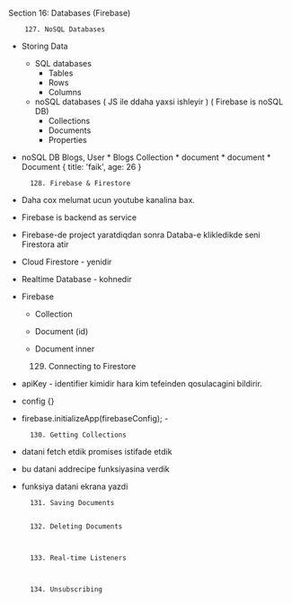 Section 16: Databases (Firebase)


        127. NoSQL Databases

* Storing Data
    * SQL databases
        * Tables 
        * Rows
        * Columns
    * noSQL databases ( JS ile ddaha yaxsi ishleyir ) ( Firebase is noSQL DB)
        * Collections
        * Documents
        * Properties

* noSQL DB
    Blogs, User
        * Blogs Collection 
            * document
            * document
                * Document {
                    title: 'faik',
                    age: 26
                    }

        128. Firebase & Firestore

* Daha cox melumat ucun youtube kanalina bax.
* Firebase is backend as service
* Firebase-de project yaratdiqdan sonra Databa-e klikledikde seni Firestora atir 
* Cloud Firestore - yenidir
* Realtime Database - kohnedir
* Firebase 
    * Collection
    * Document (id)
    * Document inner




        129. Connecting to Firestore

* apiKey - identifier kimidir hara kim tefeinden qosulacagini bildirir.
* config {}
* firebase.initializeApp(firebaseConfig); - 




        130. Getting Collections

* datani fetch etdik promises istifade etdik
* bu datani addrecipe funksiyasina verdik
* funksiya datani ekrana yazdi 



        131. Saving Documents


        132. Deleting Documents



        133. Real-time Listeners



        134. Unsubscribing
